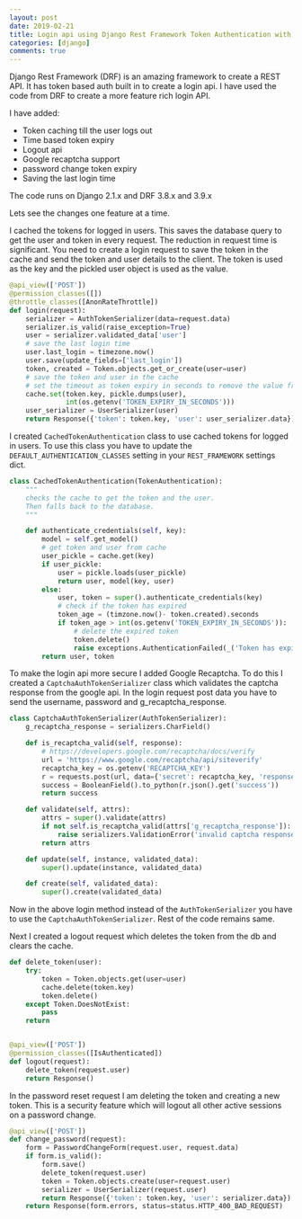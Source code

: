 ```yaml
---
layout: post
date: 2019-02-21
title: Login api using Django Rest Framework Token Authentication with Google Recaptcha and token expiry
categories: [django]
comments: true
---
```


Django Rest Framework (DRF) is an amazing framework to create a REST API.
It has token based auth built in to create a login api. I have used the code from DRF to create a more
feature rich login API.

I have added:
* Token caching till the user logs out
* Time based token expiry
* Logout api
* Google recaptcha support
* password change token expiry
* Saving the last login time

The code runs on Django 2.1.x and DRF 3.8.x and 3.9.x

Lets see the changes one feature at a time.

I cached the tokens for logged in users.
This saves the database query to get the user and token in every request. The reduction in
request time is significant.
You need to create a login request to save the token in the cache and send the token 
and user details to the client. The token is used as the key and the pickled user object is used 
as the value.

```python
@api_view(['POST'])
@permission_classes([])
@throttle_classes([AnonRateThrottle])
def login(request):
    serializer = AuthTokenSerializer(data=request.data)
    serializer.is_valid(raise_exception=True)
    user = serializer.validated_data['user']
    # save the last login time
    user.last_login = timezone.now()
    user.save(update_fields=['last_login'])
    token, created = Token.objects.get_or_create(user=user)
    # save the token and user in the cache
    # set the timeout as token expiry in seconds to remove the value from cache
    cache.set(token.key, pickle.dumps(user), 
              int(os.getenv('TOKEN_EXPIRY_IN_SECONDS')))
    user_serializer = UserSerializer(user)
    return Response({'token': token.key, 'user': user_serializer.data})
```

I created `CachedTokenAuthentication` class to use cached tokens for logged in users.
To use this class you have to update the `DEFAULT_AUTHENTICATION_CLASSES` 
setting in your `REST_FRAMEWORK` settings dict.

```python
class CachedTokenAuthentication(TokenAuthentication):
    """
    checks the cache to get the token and the user.
    Then falls back to the database.
    """

    def authenticate_credentials(self, key):
        model = self.get_model()
        # get token and user from cache
        user_pickle = cache.get(key)
        if user_pickle:
            user = pickle.loads(user_pickle)
            return user, model(key, user)
        else:
            user, token = super().authenticate_credentials(key)
            # check if the token has expired
            token_age = (timzone.now()- token.created).seconds
            if token_age > int(os.getenv('TOKEN_EXPIRY_IN_SECONDS')):
                # delete the expired token
                token.delete()
                raise exceptions.AuthenticationFailed(_('Token has expired'))
        return user, token
```

To make the login api more secure I added Google Recaptcha. To do this I 
created a `CaptchaAuthTokenSerializer` class which validates the captcha response 
from the google api. In the login request post data you have to send the username, password and 
g_recaptcha_response.

```python
class CaptchaAuthTokenSerializer(AuthTokenSerializer):
    g_recaptcha_response = serializers.CharField()

    def is_recaptcha_valid(self, response):
        # https://developers.google.com/recaptcha/docs/verify
        url = 'https://www.google.com/recaptcha/api/siteverify'
        recaptcha_key = os.getenv('RECAPTCHA_KEY')
        r = requests.post(url, data={'secret': recaptcha_key, 'response': response})
        success = BooleanField().to_python(r.json().get('success'))
        return success

    def validate(self, attrs):
        attrs = super().validate(attrs)
        if not self.is_recaptcha_valid(attrs['g_recaptcha_response']):
            raise serializers.ValidationError('invalid captcha response')
        return attrs

    def update(self, instance, validated_data):
        super().update(instance, validated_data)

    def create(self, validated_data):
        super().create(validated_data)
```

Now in the above login method instead of the `AuthTokenSerializer` you have to use the 
`CaptchaAuthTokenSerializer`. Rest of the code remains same.

Next I created a logout request which deletes the token from the db and clears the cache.

```python
def delete_token(user):
    try:
        token = Token.objects.get(user=user)
        cache.delete(token.key)
        token.delete()
    except Token.DoesNotExist:
        pass
    return


@api_view(['POST'])
@permission_classes([IsAuthenticated])
def logout(request):
    delete_token(request.user)
    return Response()
```

In the password reset request I am deleting the token and creating a new token.
This is a security feature which will logout all other active sessions on a password change.

```python
@api_view(['POST'])
def change_password(request):
    form = PasswordChangeForm(request.user, request.data)
    if form.is_valid():
        form.save()
        delete_token(request.user)
        token = Token.objects.create(user=request.user)
        serializer = UserSerializer(request.user)
        return Response({'token': token.key, 'user': serializer.data})
    return Response(form.errors, status=status.HTTP_400_BAD_REQUEST)
```